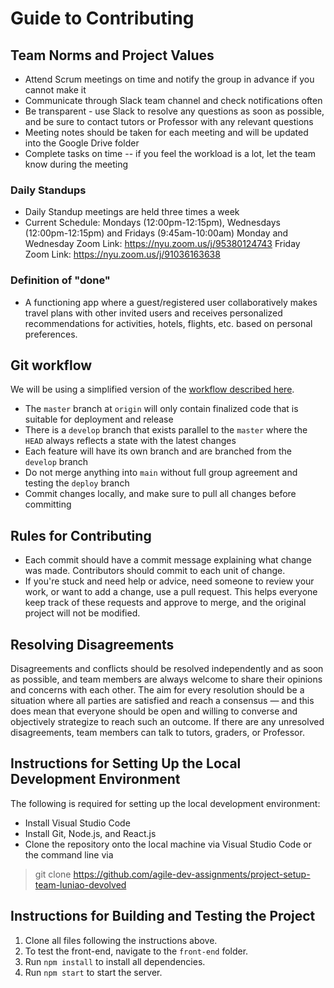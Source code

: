 # Guide to Contributing

## Team Norms and Project Values
* Attend Scrum meetings on time and notify the group in advance if you cannot make it
* Communicate through Slack team channel and check notifications often
* Be transparent - use Slack to resolve any questions as soon as possible, and be sure to contact tutors or Professor with any relevant questions
* Meeting notes should be taken for each meeting and will be updated into the Google Drive folder
* Complete tasks on time -- if you feel the workload is a lot, let the team know during the meeting

### Daily Standups
* Daily Standup meetings are held three times a week
* Current Schedule: Mondays (12:00pm-12:15pm), Wednesdays (12:00pm-12:15pm) and Fridays (9:45am-10:00am)
Monday and Wednesday Zoom Link: https://nyu.zoom.us/j/95380124743
Friday Zoom Link: https://nyu.zoom.us/j/91036163638 

### Definition of "done"
* A functioning app where a guest/registered user collaboratively makes travel plans with other invited users and receives personalized recommendations for activities, hotels, flights, etc. based on personal preferences.

## Git workflow
We will be using a simplified version of the [workflow described here](https://nvie.com/posts/a-successful-git-branching-model/).
* The `master` branch at `origin` will only contain finalized code that is suitable for deployment and release
* There is a `develop` branch that exists parallel to the `master` where the `HEAD` always reflects a state with the latest changes
* Each feature will have its own branch and are branched from the `develop` branch
* Do not merge anything into `main` without full group agreement and testing the `deploy` branch
* Commit changes locally, and make sure to pull all changes before committing


## Rules for Contributing
* Each commit should have a commit message explaining what change was made. Contributors should commit to each unit of change.
* If you're stuck and need help or advice, need someone to review your work, or want to add a change, use a pull request. This helps everyone keep track of these requests and approve to merge, and the original project will not be modified.


## Resolving Disagreements  
Disagreements and conflicts should be resolved independently and as soon as possible, and team members are always welcome to share their opinions and concerns with each other. The aim for every resolution should be a situation where all parties are satisfied and reach a consensus — and this does mean that everyone should be open and willing to converse and objectively strategize to reach such an outcome. If there are any unresolved disagreements, team members can talk to tutors, graders, or Professor.


## Instructions for Setting Up the Local Development Environment
The following is required for setting up the local development environment:

* Install Visual Studio Code
* Install Git, Node.js, and React.js
* Clone the repository onto the local machine via Visual Studio Code or the command line via
>git clone https://github.com/agile-dev-assignments/project-setup-team-luniao-devolved


## Instructions for Building and Testing the Project  
1. Clone all files following the instructions above.
2. To test the front-end, navigate to the `front-end` folder.  
3. Run `npm install` to install all dependencies.  
4. Run `npm start` to start the server.  
